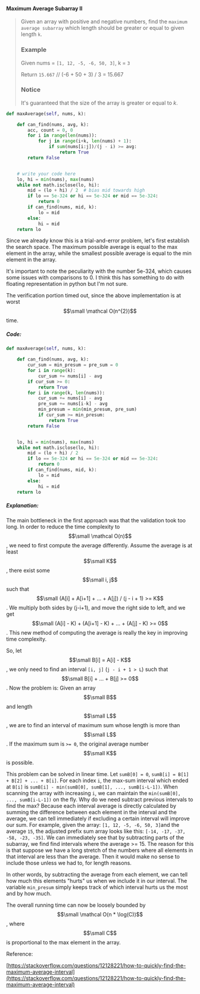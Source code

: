 #### Maximum Average Subarray II

> Given an array with positive and negative numbers, find the `maximum average subarray` which length should be greater or equal to given length `k`.
>
> ### Example
>
> Given nums = `[1, 12, -5, -6, 50, 3]`, k = `3`
>
> Return `15.667` // \(-6 + 50 + 3\) / 3 = 15.667
>
> ### Notice
>
> It's guaranteed that the size of the array is greater or equal to _k_.

```py
def maxAverage(self, nums, k):

    def can_find(nums, avg, k):
        acc, count = 0, 0
        for i in range(len(nums)):
            for j in range(i+k, len(nums) + 1):
                if sum(nums[i:j])/(j - i) >= avg:
                    return True
        return False


    # write your code here
    lo, hi = min(nums), max(nums)
    while not math.isclose(lo, hi):
        mid = (lo + hi) / 2  # bias mid towards high
        if lo == 5e-324 or hi == 5e-324 or mid == 5e-324:
            return 0
        if can_find(nums, mid, k):
            lo = mid
        else:
            hi = mid
    return lo
```

Since we already know this is a trial-and-error problem, let's first establish the search space. The maximum possible average is equal to the max element in the array, while the smallest possible average is equal to the min element in the array.

It's important to note the peculiarity with the number 5e-324, which causes some issues with comparisons to 0. I think this has something to do with floating representation in python but I'm not sure.

The verification portion timed out, since the above implementation is at worst $$\small \mathcal O(n^{2})$$ time.

##### Code:

```py
def maxAverage(self, nums, k):

    def can_find(nums, avg, k):
        cur_sum = min_presum = pre_sum = 0
        for i in range(k):
            cur_sum += nums[i] - avg
        if cur_sum >= 0:
            return True
        for i in range(k, len(nums)):
            cur_sum += nums[i] - avg
            pre_sum += nums[i-k] - avg
            min_presum = min(min_presum, pre_sum)
            if cur_sum >= min_presum:
                return True
        return False


    lo, hi = min(nums), max(nums)
    while not math.isclose(lo, hi):
        mid = (lo + hi) / 2  
        if lo == 5e-324 or hi == 5e-324 or mid == 5e-324:
            return 0
        if can_find(nums, mid, k):
            lo = mid
        else:
            hi = mid
    return lo
```

##### Explanation:

The main bottleneck in the first approach was that the validation took too long. In order to reduce the time complexity to $$\small \mathcal O(n)$$, we need to first compute the average differently.  Assume the average is at least $$\small K$$, there exist some $$\small i, j$$ such that $$\small (A[i] + A[i+1] + ... + A[j]) / (j - i + 1) >= K$$. We multiply both sides by \(j-i+1\), and move the right side to left, and we get $$\small (A[i] - K) + (A[i+1] - K) + ... + (A[j] - K) >= 0$$. This new method of computing the average is really the key in improving time complexity.

So, let $$\small B[i] = A[i] - K$$, we only need to find an interval `[i, j]` \(`j - i + 1 > L`\) such that $$\small B[i] + ... + B[j] >= 0$$. Now the problem is: Given an array $$\small B$$ and length $$\small L$$, we are to find an interval of maximum sum whose length is more than $$\small L$$. If the maximum sum is `>= 0`, the original average number $$\small K$$ is possible.

This problem can be solved in linear time. Let `sumB[0] = 0`, `sumB[i] = B[1] + B[2] + ... + B[i]`. For each index `i`, the max-sum interval which ended at `B[i]` is `sumB[i] - min(sumB[0], sumB[1], ..., sumB[i-L-1])`. When scanning the array with increasing `i`, we can maintain the `min(sumB[0], ..., sumB[i-L-1])` on the fly. Why do we need subtract previous intervals to find the max? Because each interval average is directly calculated by summing the difference between each element in the interval and the average, we can tell immediately if excluding a certain interval will improve our sum. For example, given the array: `[1, 12, -5, -6, 50, 3]`and the average `15`, the adjusted prefix sum array looks like this: `[-14, -17, -37, -58, -23, -35]`. We can immediately see that by subtracting parts of the subarray, we find find intervals where the average &gt;= 15. The reason for this is that suppose we have a long stretch of the numbers where all elements in that interval are less than the average. Then it would make no sense to include those unless we had to, for length reasons.

In other words, by subtracting the average from each element, we can tell how much this elements "hurts" us when we include it in our interval. The variable `min_presum` simply keeps track of which interval hurts us the most and by how much.

The overall running time can now be loosely bounded by $$\small \mathcal O(n * \log(C))$$, where $$\small C$$ is proportional to the max element in the array.

Reference:

[https://stackoverflow.com/questions/12128221/how-to-quickly-find-the-maximum-average-interval](https://stackoverflow.com/questions/12128221/how-to-quickly-find-the-maximum-average-interval)

